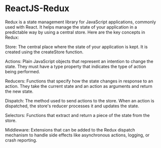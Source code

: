 # ReactJS-Redux

Redux is a state management library for JavaScript applications, commonly used with React. It helps manage the state of your application in a predictable way by using a central store. Here are the key concepts in Redux:

Store: The central place where the state of your application is kept. It is created using the createStore function.

Actions: Plain JavaScript objects that represent an intention to change the state. They must have a type property that indicates the type of action being performed.

Reducers: Functions that specify how the state changes in response to an action. They take the current state and an action as arguments and return the new state.

Dispatch: The method used to send actions to the store. When an action is dispatched, the store's reducer processes it and updates the state.

Selectors: Functions that extract and return a piece of the state from the store.

Middleware: Extensions that can be added to the Redux dispatch mechanism to handle side effects like asynchronous actions, logging, or crash reporting.
